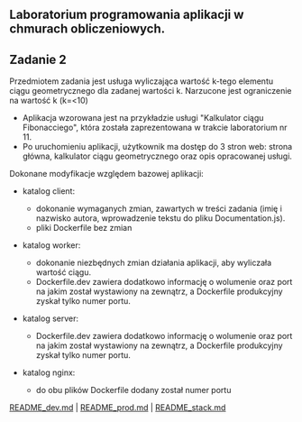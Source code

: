 <h2>Laboratorium programowania aplikacji w chmurach obliczeniowych.</h2>
<h2>Zadanie 2</h2>

Przedmiotem zadania jest usługa wyliczająca wartość k-tego elementu ciągu geometrycznego dla zadanej wartości k. Narzucone jest ograniczenie na wartość k (k=<10)

- Aplikacja wzorowana jest na przykładzie usługi "Kalkulator ciągu Fibonacciego", która została zaprezentowana w trakcie laboratorium nr 11.
- Po uruchomieniu aplikacji, użytkownik ma dostęp do 3 stron web: strona główna, kalkulator ciągu geometrycznego oraz opis opracowanej usługi.

Dokonane modyfikacje względem bazowej aplikacji:
- katalog client: 
    - dokonanie wymaganych zmian, zawartych w treści zadania (imię i nazwisko autora, wprowadzenie tekstu do pliku Documentation.js).
    - pliki Dockerfile bez zmian
    
- katalog worker: 
    - dokonanie niezbędnych zmian działania aplikacji, aby wyliczała wartość ciągu.
    - Dockerfile.dev zawiera dodatkowo informację o wolumenie oraz port na jakim został wystawiony na zewnątrz, a Dockerfile produkcyjny zyskał tylko numer portu.

- katalog server:
    - Dockerfile.dev zawiera dodatkowo informację o wolumenie oraz port na jakim został wystawiony na zewnątrz, a Dockerfile produkcyjny zyskał tylko numer portu.
- katalog nginx:
    - do obu plików Dockerfile dodany został numer portu

[README_dev.md](https://github.com/remqes/Zadanie2/blob/master/MNzadania/README_dev.md) |
[README_prod.md](https://github.com/remqes/Zadanie2/blob/master/MNzadania/README_prod.md) |
[README_stack.md](https://github.com/remqes/Zadanie2/blob/master/MNzadania/README_stack.md)
